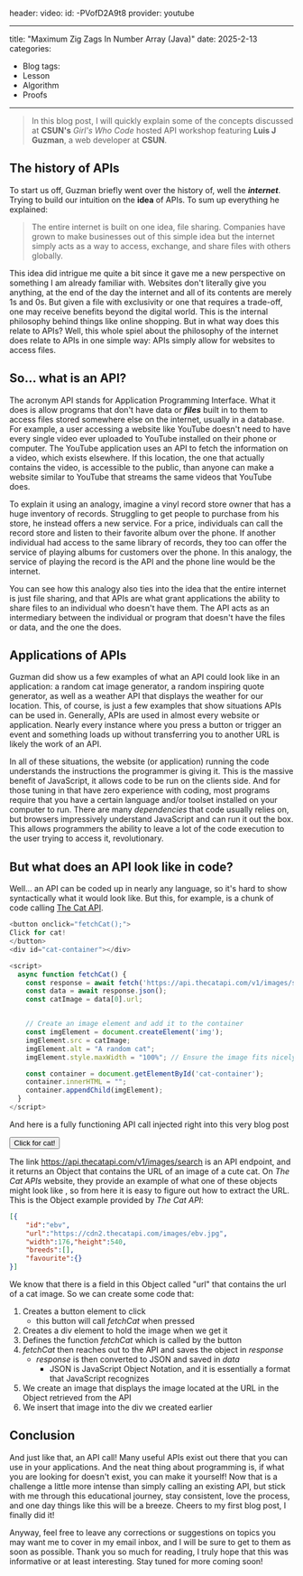 header:
  video:
    id: -PVofD2A9t8
    provider: youtube

---
title: "Maximum Zig Zags In Number Array (Java)"
date: 2025-2-13
categories:
  - Blog
tags: 
  - Lesson
  - Algorithm
  - Proofs
---

> In this blog post, I will quickly explain some
> of the concepts discussed at **CSUN's** _Girl's Who Code_
> hosted API workshop featuring **Luis J Guzman**,
> a web developer at **CSUN**.

## The history of APIs

To start us off, Guzman briefly went over the history
of, well the **_internet_**. Trying to build our intuition
on the **idea** of APIs. To sum up everything
he explained:
> The entire internet is built on one idea,
> file sharing. Companies have grown to make 
> businesses out of this simple idea but 
>  the internet simply acts as a way to access,
> exchange, and share files with others globally.

This idea did intrigue me quite a bit since it gave me 
a new perspective on something I am already familiar with.
Websites don't literally give you anything, at the end
of the day the internet and all of its contents are 
merely 1s and 0s. But given a file with exclusivity
or one that requires a trade-off, one may receive 
benefits beyond the digital world. This is the internal
philosophy behind things like online shopping. But
in what way does this relate to APIs? Well, this whole 
spiel about the philosophy of the internet does relate 
to APIs in one simple way: APIs simply allow for websites
to access files.

## So... what is an API?

The acronym API stands for Application Programming Interface.
What it does is allow programs that don't have data or **_files_**
built in to them to access files stored somewhere else on the internet,
usually in a database. For example, a user accessing a website like YouTube
doesn't need to have every single video ever uploaded to YouTube
installed on their phone or computer. The YouTube application uses
an API to fetch the information on a video, which exists elsewhere. 
If this location, the one that actually contains the video, is accessible
to the public, than anyone can make a website similar to YouTube that 
streams the same videos that YouTube does.  

To explain it using an analogy, 
imagine a vinyl record store owner that has a huge inventory of records.
Struggling to get people to purchase from his store, he instead offers a 
new service. For a price, individuals can call the record store and listen
to their favorite album over the phone. If another individual had access
to the same library of records, they too can offer the service of playing
albums for customers over the phone. In this analogy, the service of 
playing the record is the API and the phone line would be the internet.  

You can see how this analogy also ties into the idea that the entire 
internet is just file sharing, and that APIs are what grant applications
the ability to share files to an individual who doesn't have them. The API
acts as an intermediary between the individual or program that doesn't 
have the files or data, and the one the does.

## Applications of APIs

Guzman did show us a few examples of what an API could look like 
in an application: a random cat image generator, a random inspiring
quote generator, as well as a weather API that displays the weather for our location.
This, of course, is just a few examples that show situations APIs can be used in.
Generally, APIs are used in almost every website or application. Nearly every
instance where you press a button or trigger an event and something loads 
up without transferring you to another URL is likely the work of an API.  

In all of these situations, the website (or application) running the 
code understands the instructions the programmer is giving it. This is
the massive benefit of JavaScript, it allows code to be run on the clients
side. And for those tuning in that have zero experience with coding, most
programs require that you have a certain language and/or toolset installed on 
your computer to run. There are many _dependencies_ that code usually relies
on, but browsers impressively understand JavaScript and can run 
it out the box. This allows programmers the ability to leave a lot of the
code execution to the user trying to access it, revolutionary.

## But what does an API look like in code?

Well... an API can be coded up in nearly any language, so it's hard to 
show syntactically what it would look like. But this, for example, is
a chunk of code calling [The Cat API](https://thecatapi.com/).


```js
<button onclick="fetchCat();">
Click for cat!
</button>
<div id="cat-container"></div>

<script>
  async function fetchCat() {
    const response = await fetch('https://api.thecatapi.com/v1/images/search');
    const data = await response.json();
    const catImage = data[0].url;


    // Create an image element and add it to the container
    const imgElement = document.createElement('img');
    imgElement.src = catImage;
    imgElement.alt = "A random cat";
    imgElement.style.maxWidth = "100%"; // Ensure the image fits nicely

    const container = document.getElementById('cat-container');
    container.innerHTML = "";
    container.appendChild(imgElement);
  }
</script>
```

And here is a fully functioning API call injected right into this very blog post

<button onclick="fetchCat();">
    Click for cat!
</button>
<div id="cat-container"></div>
<script>
  async function fetchCat() {
    const response = await fetch('https://api.thecatapi.com/v1/images/search');
    const data = await response.json();
    const catImage = data[0].url;
    // Create an image element and add it to the container
    const imgElement = document.createElement('img');
    imgElement.src = catImage;
    imgElement.alt = "A random cat";
    imgElement.style.maxWidth = "100%"; // Ensure the image fits nicely
    const container = document.getElementById('cat-container');
    container.innerHTML = "";
    container.appendChild(imgElement);
  }
</script>

The link <https://api.thecatapi.com/v1/images/search> is an API endpoint, 
and it returns an Object that contains the URL of an image of a cute cat. On _The Cat APIs_
website, they provide an example of what one of these objects might look like
, so from here it is easy to figure out how to extract the URL. 
This is the Object example provided by _The Cat API_:
```json
[{
    "id":"ebv",
    "url":"https://cdn2.thecatapi.com/images/ebv.jpg",
    "width":176,"height":540,
    "breeds":[],
    "favourite":{}
}]
```
We know that there is a field in this Object called "url" that contains the url of a cat image.
So we can create some code that:
1. Creates a button element to click
    * this button will call _fetchCat_ when pressed
2. Creates a div element to hold the image when we get it
3. Defines the function _fetchCat_ which is called by the button
4. _fetchCat_ then reaches out to the API and saves the object in _response_
    * _response_ is then converted to JSON and saved in _data_
      * JSON is JavaScript Object Notation, and it is essentially a format that JavaScript recognizes
5. We create an image that displays the image located at the URL in the Object retrieved from the API
6. We insert that image into the div we created earlier

## Conclusion

And just like that, an API call! Many useful APIs exist out there that you can use
in your applications. And the neat thing about programming is, if what you are looking
for doesn't exist, you can make it yourself! Now that is a challenge a little more intense
than simply calling an existing API, but stick with me through this educational journey, stay
consistent, love the process, and one day things like this will be a breeze. Cheers to my 
first blog post, I finally did it!

Anyway, feel free to leave any corrections or suggestions on topics you may want me to cover
in my email inbox, and I will be sure to get to them as soon as possible. Thank you so much for
reading, I truly hope that this was informative or at least interesting. Stay tuned for more coming
soon!
